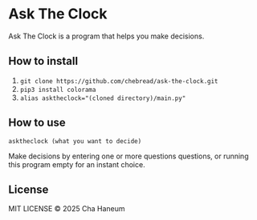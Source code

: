 # Ask The Clock
Ask The Clock is a program that helps you make decisions.

## How to install
1. `git clone https://github.com/chebread/ask-the-clock.git`
2. `pip3 install colorama`
3. `alias asktheclock="(cloned directory)/main.py"`

## How to use
```shell
asktheclock (what you want to decide)
```

Make decisions by entering one or more questions questions, or running this program empty for an instant choice.

## License
MIT LICENSE &copy; 2025 Cha Haneum
